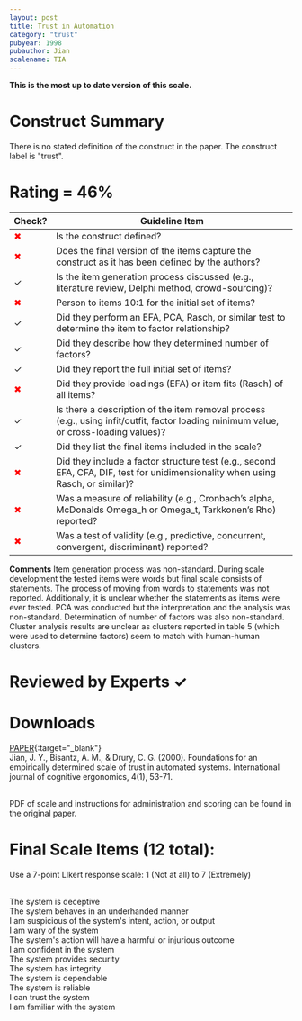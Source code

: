 ```yaml
---
layout: post
title: Trust in Automation
category: "trust"
pubyear: 1998
pubauthor: Jian
scalename: TIA
---
```


**This is the most up to date version of this scale.**

# Construct Summary

There is no stated definition of the construct in the paper. The construct label is "trust".
    

# Rating = 46% 

<table>
  <thead>
    <tr>
      <th>Check?</th>
      <th>Guideline Item</th>
    </tr>
  </thead>
  <tbody>
    <tr>
      <td style="color: red;">&#10006;</td>
      <td>Is the construct defined?</td>
    </tr>
    <tr>
      <td style="color: red;">&#10006;</td>
      <td>Does the final version of the items capture the construct as it has been defined by the authors?</td>
    </tr>
    <tr>
      <td>&#10003;</td>
      <td>Is the item generation process discussed (e.g., literature review, Delphi method, crowd-sourcing)?</td>
    </tr>
    <tr>
      <td style="color: red;">&#10006;</td>
      <td>Person to items 10:1 for the initial set of items?</td>
    </tr>
    <tr>
      <td>&#10003;</td>
      <td>Did they perform an EFA, PCA, Rasch, or similar test to determine the item to factor relationship?</td>
    </tr>
    <tr>
      <td>&#10003;</td>
      <td>Did they describe how they determined number of factors?</td>
    </tr>
    <tr>
      <td>&#10003;</td>
      <td>Did they report the full initial set of items?</td>
    </tr>
    <tr>
      <td style="color: red;">&#10006;</td>
      <td>Did they provide loadings (EFA) or item fits (Rasch) of all items?</td>
    </tr>
    <tr>
      <td>&#10003;</td>
      <td>Is there a description of the item removal process (e.g., using infit/outfit, factor loading minimum value, or cross-loading values)?</td>
    </tr>
    <tr>
      <td>&#10003;</td>
      <td>Did they list the final items included in the scale?</td>
    </tr>
    <tr>
      <td style="color: red;">&#10006;</td>
      <td>Did they include a factor structure test (e.g., second EFA, CFA, DIF, test for unidimensionality when using Rasch, or similar)?</td>
    </tr>
    <tr>
      <td style="color: red;">&#10006;</td>
      <td>Was a measure of reliability (e.g., Cronbach’s alpha, McDonalds Omega_h or Omega_t, Tarkkonen’s Rho) reported?</td>
    </tr>
    <tr>
      <td style="color: red;">&#10006;</td>
      <td>Was a test of validity (e.g., predictive, concurrent, convergent, discriminant) reported?</td>
    </tr>
  </tbody>
</table>

**Comments**
Item generation process was non-standard. During scale development the tested items were words but final scale consists of statements. The process of moving from words to statements was not reported. Additionally, it is unclear whether the statements as items were ever tested. PCA was conducted but the interpretation and the analysis was non-standard. Determination of number of factors was also non-standard. Cluster analysis results are unclear as clusters reported in table 5 (which were used to determine factors) seem to match with human-human clusters.

# Reviewed by Experts &#10003;

# Downloads
[PAPER](https://www.tandfonline.com/doi/abs/10.1207/S15327566IJCE0401_04){:target="_blank"}
<br>Jian, J. Y., Bisantz, A. M., & Drury, C. G. (2000). Foundations for an empirically determined scale of trust in automated systems. International journal of cognitive ergonomics, 4(1), 53-71.

<br>PDF of scale and instructions for administration and scoring can be found in the original paper. 

# Final Scale Items (12 total):
Use a 7-point LIkert response scale: 1 (Not at all) to 7 (Extremely)

<br>The system is deceptive
<br>The system behaves in an underhanded manner
<br>I am suspicious of the system's intent, action, or output
<br>I am wary of the system
<br>The system's action will have a harmful or injurious outcome
<br>I am confident in the system
<br>The system provides security 
<br>The system has integrity
<br>The system is dependable 
<br>The system is reliable
<br>I can trust the system
<br>I am familiar with the system





